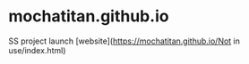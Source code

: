 # mochatitan.github.io
SS project
launch [website](https://mochatitan.github.io/Not in use/index.html)
